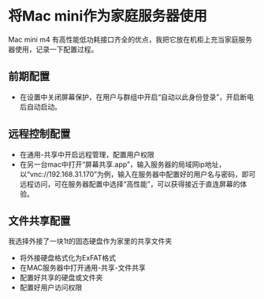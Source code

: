 # 将Mac mini作为家庭服务器使用
Mac mini m4 有高性能低功耗接口齐全的优点，我把它放在机柜上充当家庭服务器使用，记录一下配置过程。
## 前期配置
- 在设置中关闭屏幕保护，在用户与群组中开启“自动以此身份登录”，开启断电后自动启动。
## 远程控制配置
- 在通用-共享中开启远程管理，配置用户权限
- 在另一台mac中打开“屏幕共享.app”，输入服务器的局域网ip地址，以“vnc://192.168.31.170”为例，输入在服务器中配置好的用户名与密码，即可远程访问，可在服务器配置中选择“高性能”，可以获得接近于直连屏幕的体验。
## 文件共享配置
我选择外接了一块1t的固态硬盘作为家里的共享文件夹

- 将外接硬盘格式化为ExFAT格式
- 在MAC服务器中打开通用-共享-文件共享
- 配置好共享的硬盘或文件夹
- 配置好用户访问权限

